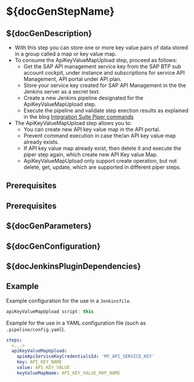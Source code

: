 # ${docGenStepName}

## ${docGenDescription}

* With this step you can store one or more key value pairs of data stored in a group called a map or key value map.
* To consume the ApiKeyValueMapUpload step, proceed as follows:
  * Get the SAP API management service key from the SAP BTP sub account cockpit, under instance and subscriptions for service API Management, API portal under API plan.
  * Store your service key created for SAP API Management in the the Jenkins server as a secret text.
  * Create a new Jenkins pipeline designated for the ApiKeyValueMapUpload step.
  * Execute the pipeline and validate step exection results as explained in the blog [Integration Suite Piper commands](https://blogs.sap.com/2022/01/05/working-with-integration-suite-piper-commands/)
* The ApiKeyValueMapUpload step allows you to:
  * You can create new API key value map in the API portal.
  * Prevent command execution in case the/an API key value map already exists.
  * If API key value map already exist, then delete it and execute the piper step again, which create new API Key value Map.
  * ApiKeyValueMapUpload only support create operation, but not delete, get, update, which are supported in different piper steps.

## Prerequisites

## Prerequisites

## ${docGenParameters}

## ${docGenConfiguration}

## ${docJenkinsPluginDependencies}

## Example

Example configuration for the use in a `Jenkinsfile`.

```groovy
apiKeyValueMapUpload script: this
```

Example for the use in a YAML configuration file (such as `.pipeline/config.yaml`).

```yaml
steps:
  <...>
  apiKeyValueMapUpload:
    apimApiServiceKeyCredentialsId: 'MY_API_SERVICE_KEY'
    key: API_KEY_NAME
    value: API_KEY_VALUE
    keyValueMapName: API_KEY_VALUE_MAP_NAME
```
